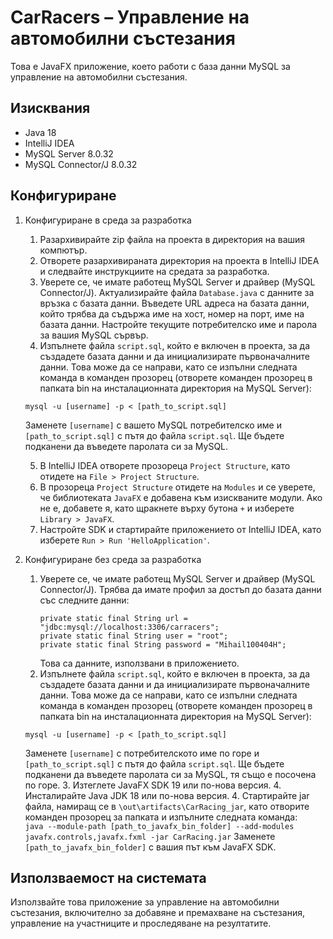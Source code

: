 # CarRacers – Управление на автомобилни състезания

Това е JavaFX приложение, което работи с база данни MySQL за управление на автомобилни състезания.

## Изисквания

- Java 18
- IntelliJ IDEA
- MySQL Server 8.0.32
- MySQL Connector/J 8.0.32

## Конфигуриране
1. Конфигуриране в среда за разработка
    1. Разархивирайте zip файла на проекта в директория на вашия компютър.
    2. Отворете разархивираната директория на проекта в IntelliJ IDEA и следвайте инструкциите на средата за разработка.
    3. Уверете се, че имате работещ MySQL Server и драйвер (MySQL Connector/J). Актуализирайте файла `Database.java` с данните за връзка с базата данни. Въведете URL адреса на базата данни, който трябва да съдържа име на хост, номер на порт, име на базата данни. Настройте текущите потребителско име и парола за вашия MySQL сървър.
    4. Изпълнете файла `script.sql`, който е включен в проекта, за да създадете базата данни и да инициализирате първоначалните данни. Това може да се направи, като се изпълни следната команда в команден прозорец (отворете команден прозорец в папката bin на инсталационната директория на MySQL Server):

    ```
    mysql -u [username] -p < [path_to_script.sql]
    ``` 
   Заменете `[username]` с вашето MySQL потребителско име и `[path_to_script.sql]` с пътя до файла `script.sql`. Ще бъдете подканени да въведете паролата си за MySQL.

    5. В IntelliJ IDEA отворете прозореца `Project Structure`, като отидете на `File > Project Structure`.
    6. В прозореца `Project Structure` отидете на `Modules` и се уверете, че библиотеката `JavaFX` е добавена към изискваните модули. Ако не е, добавете я, като щракнете върху бутона `+` и изберете `Library > JavaFX`.
    7. Настройте SDK и стартирайте приложението от IntelliJ IDEA, като изберете `Run > Run 'HelloApplication'`.
2. Конфигуриране без среда за разработка
    1. Уверете се, че имате работещ MySQL Server и драйвер (MySQL Connector/J). Трябва да имате профил за достъп до базата данни със следните данни:
       ```
       private static final String url = "jdbc:mysql://localhost:3306/carracers";
       private static final String user = "root";
       private static final String password = "Mihail100404H";
       ```
       Това са данните, използвани в приложението.
    2. Изпълнете файла `script.sql`, който е включен в проекта, за да създадете базата данни и да инициализирате първоначалните данни. Това може да се направи, като се изпълни следната команда в команден прозорец (отворете команден прозорец в папката bin на инсталационната директория на MySQL Server):

    ```    
    mysql -u [username] -p < [path_to_script.sql]
    ``` 
    Заменете `[username]` с потребителското име по горе и `[path_to_script.sql]` с пътя до файла `script.sql`. Ще бъдете подканени да въведете паролата си за MySQL, тя също е посочена по горе.
    3. Изтеглете JavaFX SDK 19 или по-нова версия.
    4. Инсталирайте Java JDK 18 или по-нова версия.
    4. Стартирайте jar файла, намиращ се в `\out\artifacts\CarRacing_jar`, като отворите команден прозорец за папката и изпълните следната команда:
       ```    
       java --module-path [path_to_javafx_bin_folder] --add-modules javafx.controls,javafx.fxml -jar CarRacing.jar
       ```
    Заменете `[path_to_javafx_bin_folder]` с вашия път към JavaFX SDK.
## Използваемост на системата

Използвайте това приложение за управление на автомобилни състезания, включително за добавяне и премахване на състезания, управление на участниците и проследяване на резултатите.

